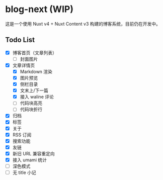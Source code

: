 # blog-next (WIP)

这是一个使用 Nuxt v4 + Nuxt Content v3 构建的博客系统，目前仍在开发中。

## Todo List

- [x] 博客首页（文章列表）
    - [ ] 封面图片
- [x] 文章详情页
    - [x] Markdown 渲染
    - [x] 图片预览
    - [x] 侧栏目录
    - [x] 文末上/下一篇
    - [x] 接入 waline 评论
    - [ ] 代码块高亮
    - [ ] 代码块折行
- [x] 归档
- [x] 标签
- [x] 关于
- [x] RSS 订阅
- [x] 搜索功能
- [x] 友链
- [x] 新旧 URL 兼容重定向
- [x] 接入 umami 统计
- [ ] 深色模式
- [ ] 无 title 小记
